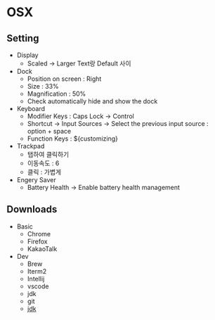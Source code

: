 # OSX

## Setting

- Display
  - Scaled -> Larger Text랑 Default 사이
- Dock
  - Position on screen : Right
  - Size : 33%
  - Magnification : 50%
  - Check automatically hide and show the dock
- Keyboard
  - Modifier Keys : Caps Lock -> Control
  - Shortcut -> Input Sources -> Select the previous input source : option + space
  - Function Keys : ${customizing}
- Trackpad
  - 탭하여 클릭하기
  - 이동속도 : 6
  - 클릭 : 가볍게
- Engery Saver
  - Battery Health -> Enable battery health management 

## Downloads

- Basic
  - Chrome
  - Firefox
  - KakaoTalk
- Dev
  - Brew
  - Iterm2
  - Intellij
  - vscode
  - jdk
  - git
  - [jdk](https://blog.benelog.net/installing-jdk.html)
